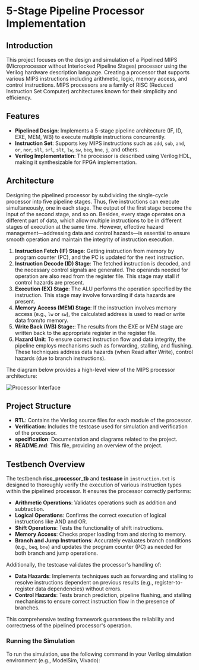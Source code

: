 # 5-Stage Pipeline Processor Implementation


## Introduction

This project focuses on the design and simulation of a Pipelined MIPS (Microprocessor without Interlocked Pipeline Stages) processor using the Verilog hardware description language. Creating a processor that supports various MIPS instructions including arithmetic, logic, memory access, and control instructions. MIPS processors are a family of RISC (Reduced Instruction Set Computer) architectures known for their simplicity and efficiency.


## Features

- **Pipelined Design**: Implements a 5-stage pipeline architecture (IF, ID, EXE, MEM, WB) to execute multiple instructions concurrently.
- **Instruction Set**: Supports key MIPS instructions such as `add`, `sub`, `and`, `or`, `nor`, `sll`, `srl`, `slt`, `lw`, `sw`, `beq`, `bne`, `j`, and others.
- **Verilog Implementation**: The processor is described using Verilog HDL, making it synthesizable for FPGA implementation.


## Architecture 
Designing the pipelined processor by subdividing the single-cycle processor into five pipeline stages. Thus, five instructions can execute simultaneously, one in each stage. The output of the first stage become the input of the second stage, and so on. Besides, every stage operates on a different part of data, which allow multiple instructions to be in different stages of execution at the same time. However, effective hazard management—addressing data and control hazards—is essential to ensure smooth operation and maintain the integrity of instruction execution.

1. **Instruction Fetch (IF) Stage**: Getting instruction from memory by program counter (PC), and the PC is updated for the next instruction.
2. **Instruction Decode (ID) Stage**: The fetched instruction is decoded, and the necessary control signals are generated. The operands needed for operation are also read from the register file. This stage may stall if control hazards are present.
3. **Execution (EX) Stage**: The ALU performs the operation specified by the instruction. This stage may involve forwarding if data hazards are present.
4. **Memory Access (MEM) Stage**: If the instruction involves memory access (e.g., `lw` or `sw`), the calculated address is used to read or write data from/to memory. 
5. **Write Back (WB) Stage:**: The results from the EXE or MEM stage are written back to the appropriate register in the register file.
6. **Hazard Unit**: To ensure correct instruction flow and data integrity, the pipeline employs mechanisms such as forwarding, stalling, and flushing. These techniques address data hazards (when Read after Write), control hazards (due to branch instructions).

The diagram below provides a high-level view of the MIPS processor architecture:

![Processor Interface]([https://github.com/manhtrannnnnn/Pipeline-Mips-Processor/blob/main/Picture/architecture.png](https://drive.google.com/file/d/1do32YDlmDlAc5z5RD91mSUsOCmJy5Rxo/view?usp=sharing))

## Project Structure

- **RTL**: Contains the Verilog source files for each module of the processor.
- **Verification**: Includes the testcase used for simulation and verification of the processor.
- **specification**: Documentation and diagrams related to the project.
- **README.md**: This file, providing an overview of the project.

## Testbench Overview

The testbench **risc_processor_tb** and **testcase** in `instruction.txt` is designed to thoroughly verify the execution of various instruction types within the pipelined processor. It ensures the processor correctly performs:

- **Arithmetic Operations**: Validates operations such as addition and subtraction.
- **Logical Operations**: Confirms the correct execution of logical instructions like AND and OR.
- **Shift Operations**: Tests the functionality of shift instructions.
- **Memory Access**: Checks proper loading from and storing to memory.
- **Branch and Jump Instructions**: Accurately evaluates branch conditions (e.g., `beq`, `bne`) and updates the program counter (PC) as needed for both branch and jump operations.

Additionally, the testcase validates the processor's handling of:

- **Data Hazards**: Implements techniques such as forwarding and stalling to resolve instructions dependent on previous results (e.g., register-to-register data dependencies) without errors.
- **Control Hazards**: Tests branch prediction, pipeline flushing, and stalling mechanisms to ensure correct instruction flow in the presence of branches.

This comprehensive testing framework guarantees the reliability and correctness of the pipelined processor's operation.

### Running the Simulation

To run the simulation, use the following command in your Verilog simulation environment (e.g., ModelSim, Vivado):
